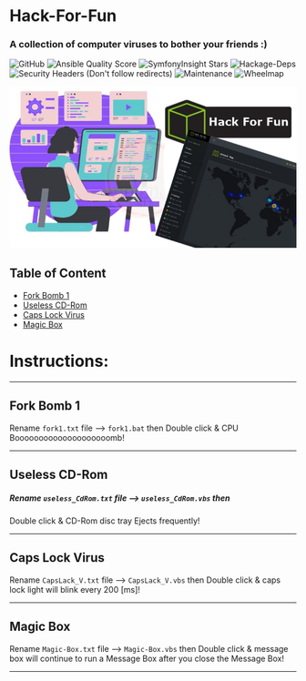 # Hack-For-Fun
### A collection of computer viruses to bother your friends :)

![GitHub](https://img.shields.io/github/license/saber-khakbiz/Hack-For-Fun?style=flat-square)
![Ansible Quality Score](https://img.shields.io/ansible/quality/432)
![SymfonyInsight Stars](https://img.shields.io/symfony/i/stars/825be328-29f8-44f7-a750-f82818ae9111)
![Hackage-Deps](https://img.shields.io/hackage-deps/v/some?style=flat-square)
![Security Headers (Don't follow redirects)](https://img.shields.io/security-headers?ignoreRedirects&url=https%3A%2F%2Fwww.shields.io)
![Maintenance](https://img.shields.io/maintenance/yes/2030)
![Wheelmap](https://img.shields.io/wheelmap/a/26699541?style=flat-square)

![img](https://github.com/saber-khakbiz/Hack-For-Fun/blob/main/img/img/HTB-Hack-the-box.png)


## Table of Content
* [Fork Bomb 1](#fork-bomb-tiny)
* [Useless CD-Rom](#useless-cd-rom)
* [Caps Lock Virus](#capslack-virus)
* [Magic Box](#magic-box)


# Instructions:
--------------------------------------------------
## Fork Bomb 1

Rename `fork1.txt` file --> `fork1.bat` then
Double click & CPU Boooooooooooooooooooomb!


**************************************************

## Useless CD-Rom

##### Rename `useless_CdRom.txt` file --> `useless_CdRom.vbs` then
Double click & CD-Rom disc tray Ejects frequently!

*************************************************

## Caps Lock Virus

Rename `CapsLack_V.txt` file --> `CapsLack_V.vbs` then
Double click & caps lock light will blink every 200 [ms]!

*************************************************

## Magic Box

Rename `Magic-Box.txt` file --> `Magic-Box.vbs` then
Double click &  message box will continue to run a Message Box after
you close the Message Box!

*************************************************
